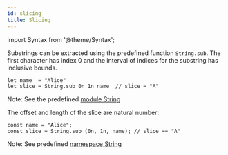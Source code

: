```yaml
---
id: slicing
title: Slicing
---
```


import Syntax from '@theme/Syntax';

Substrings can be extracted using the predefined function
`String.sub`. The first character has index 0 and the interval of
indices for the substring has inclusive bounds.

<Syntax syntax="cameligo">

```cameligo group=slicing
let name  = "Alice"
let slice = String.sub 0n 1n name  // slice = "A"
```

Note: See the predefined
[module String](../reference/string-reference/?lang=cameligo)

</Syntax>

<Syntax syntax="jsligo">

The offset and length of the slice are natural number:

```jsligo group=slicing
const name = "Alice";
const slice = String.sub (0n, 1n, name); // slice == "A"
```

Note: See predefined [namespace String](../reference/string-reference/?lang=jsligo)

</Syntax>
